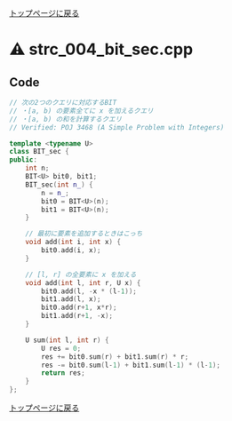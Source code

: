 <!-- Mathjax Support -->
<script type="text/javascript" async
  src="https://cdn.mathjax.org/mathjax/latest/MathJax.js?config=TeX-MML-AM_CHTML">
</script>
<script type="text/javascript" src="https://cdnjs.cloudflare.com/ajax/libs/jquery/3.4.1/jquery.min.js"></script>
<link rel="stylesheet" href="../css/copy-button.css" />
<script type="text/javascript" src="../js/balloons.js"></script>
<script type="text/javascript" src="../js/copy-button.js"></script>



[トップページに戻る](../index.html)

# :warning: strc\_004\_bit\_sec.cpp

## Code

```cpp
// 次の2つのクエリに対応するBIT
// ・[a, b) の要素全てに x を加えるクエリ
// ・[a, b) の和を計算するクエリ
// Verified: POJ 3468 (A Simple Problem with Integers)

template <typename U>
class BIT_sec {
public:
    int n;
    BIT<U> bit0, bit1;
    BIT_sec(int n_) {
        n = n_;
        bit0 = BIT<U>(n);
        bit1 = BIT<U>(n);
    }

    // 最初に要素を追加するときはこっち
    void add(int i, int x) {
        bit0.add(i, x);
    }

    // [l, r] の全要素に x を加える
    void add(int l, int r, U x) {
        bit0.add(l, -x * (l-1));
        bit1.add(l, x);
        bit0.add(r+1, x*r);
        bit1.add(r+1, -x);
    }

    U sum(int l, int r) {
        U res = 0;
        res += bit0.sum(r) + bit1.sum(r) * r;
        res -= bit0.sum(l-1) + bit1.sum(l-1) * (l-1);
        return res;
    }
};

```

[トップページに戻る](../index.html)

